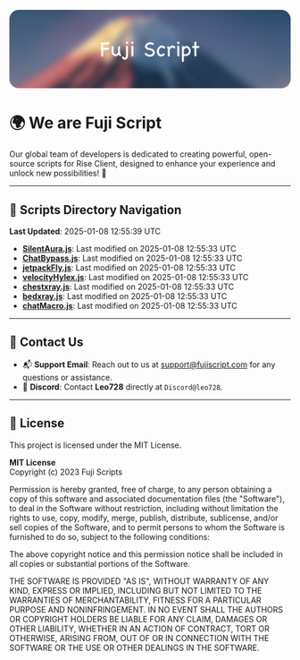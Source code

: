![Banner](.github/b.webp)

# 🌍 **We are Fuji Script**

Our global team of developers is dedicated to creating powerful, open-source scripts for Rise Client, designed to enhance your experience and unlock new possibilities! 🌟

---
<!-- SCRIPTS_NAVIGATION_START -->
## 📂 **Scripts Directory Navigation**

**Last Updated**: 2025-01-08 12:55:39 UTC

- **[SilentAura.js](scripts/SilentAura.js)**: Last modified on 2025-01-08 12:55:33 UTC
- **[ChatBypass.js](scripts/ChatBypass.js)**: Last modified on 2025-01-08 12:55:33 UTC
- **[jetpackFly.js](scripts/jetpackFly.js)**: Last modified on 2025-01-08 12:55:33 UTC
- **[velocityHylex.js](scripts/velocityHylex.js)**: Last modified on 2025-01-08 12:55:33 UTC
- **[chestxray.js](scripts/chestxray.js)**: Last modified on 2025-01-08 12:55:33 UTC
- **[bedxray.js](scripts/bedxray.js)**: Last modified on 2025-01-08 12:55:33 UTC
- **[chatMacro.js](scripts/chatMacro.js)**: Last modified on 2025-01-08 12:55:33 UTC

<!-- SCRIPTS_NAVIGATION_END -->

---

## 💬 **Contact Us**  
- 📬 **Support Email**: Reach out to us at [support@fujiscript.com](mailto:support@fujiscript.com) for any questions or assistance.  
- 💬 **Discord**: Contact **Leo728** directly at `Discord@leo728`.

---

## 📜 **License**

This project is licensed under the MIT License.  

**MIT License**  
Copyright (c) 2023 Fuji Scripts  

Permission is hereby granted, free of charge, to any person obtaining a copy of this software and associated documentation files (the "Software"), to deal in the Software without restriction, including without limitation the rights to use, copy, modify, merge, publish, distribute, sublicense, and/or sell copies of the Software, and to permit persons to whom the Software is furnished to do so, subject to the following conditions:  

The above copyright notice and this permission notice shall be included in all copies or substantial portions of the Software.  

THE SOFTWARE IS PROVIDED "AS IS", WITHOUT WARRANTY OF ANY KIND, EXPRESS OR IMPLIED, INCLUDING BUT NOT LIMITED TO THE WARRANTIES OF MERCHANTABILITY, FITNESS FOR A PARTICULAR PURPOSE AND NONINFRINGEMENT. IN NO EVENT SHALL THE AUTHORS OR COPYRIGHT HOLDERS BE LIABLE FOR ANY CLAIM, DAMAGES OR OTHER LIABILITY, WHETHER IN AN ACTION OF CONTRACT, TORT OR OTHERWISE, ARISING FROM, OUT OF OR IN CONNECTION WITH THE SOFTWARE OR THE USE OR OTHER DEALINGS IN THE SOFTWARE.  

